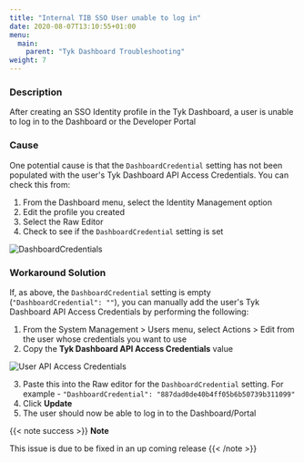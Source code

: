 ```yaml
---
title: "Internal TIB SSO User unable to log in"
date: 2020-08-07T13:10:55+01:00
menu:
  main:
    parent: "Tyk Dashboard Troubleshooting"
weight: 7
---
```


### Description

After creating an SSO Identity profile in the Tyk Dashboard, a user is unable to log in to the Dashboard or the Developer Portal

### Cause

One potential cause is that the `DashboardCredential` setting has not been populated with the user's Tyk Dashboard API Access Credentials.
You can check this from:

1. From the Dashboard menu, select the Identity Management option
2. Edit the profile you created
3. Select the Raw Editor
4. Check to see if the `DashboardCredential` setting is set

![DashboardCredentials](/img/2.10/identity_profile2.png)



### Workaround Solution

If, as above, the `DashboardCredential` setting is empty (`"DashboardCredential": ""`), you can manually add the user's Tyk Dashboard API Access Credentials by performing the following:

1. From the System Management > Users menu, select Actions > Edit from the user whose credentials you want to use
2. Copy the **Tyk Dashboard API Access Credentials** value

![User API Access Credentials](/img/2.10/user_api_credentials.png)

3. Paste this into the Raw editor for the `DashboardCredential` setting. For example - `"DashboardCredential": "887dad0de40b4ff05b6b50739b311099"`
4. Click **Update**
5. The user should now be able to log in to the Dashboard/Portal

{{< note success >}}
**Note**  

This issue is due to be fixed in an up coming release
{{< /note >}}